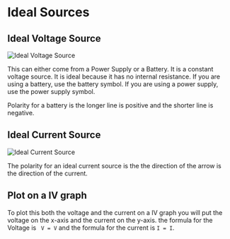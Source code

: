 # Ideal Sources

## Ideal Voltage Source

![Ideal Voltage Source](https://cdn.kastatic.org/ka-perseus-images/4e123e061012c4d50a9c56c5b483dfa5ccc02b53.svg)

This can either come from a Power Supply or a Battery. It is a constant voltage source. It is ideal because it has no internal resistance. If you are using a battery, use the battery symbol. If you are using a power supply, use the power supply symbol. 

Polarity for a battery is the longer line is positive and the shorter line is negative.


## Ideal Current Source
![Ideal Current Source](https://cdn.kastatic.org/ka-perseus-images/40c6b24b67d47ea198ae30184d2f2c4c3fb190a3.svg)

The polarity for an ideal current source is the the direction of the arrow is the direction of the current.

##  Plot on a IV graph
To plot this both the voltage and the current on a IV graph you will put the voltage on the x-axis and the current on the y-axis. the formula for the Voltage is ` V = V` and the formula for the current is `I = I`.






